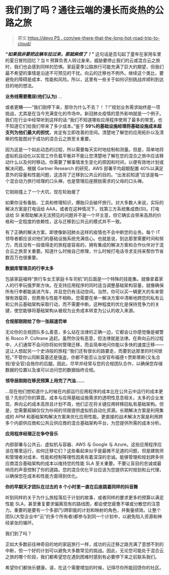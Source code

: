# 我们到了吗？通往云端的漫长而炎热的公路之旅

> 原文:[https://devo PS . com/we-there-that-the-long-hot-road-trip-to-cloud/](https://devops.com/are-we-there-yet-the-long-hot-road-trip-to-the-cloud/)

***“如果我非要把这辆车拉过来，那就麻烦了！”*** 这句话是否勾起了童年在家用车里的夏日冒险回忆？当 It 预算负责人转过身来，威胁要停止我们的云或混合云之旅时，我们也会感到同样的恐惧。家庭夏季公路旅行可能充满了巨大的期望，但我们最不希望的事情是沿途不可预见的干扰。向云的迁移也不例外。继续这个类比，要避免的障碍是成本、性能和风险。所以，这里有一些关于如何识别挑战并顺利到达目的地的想法。

**业务线需要撒尿(他们认为)** …

或者更糟——“我们刚停下来，那你为什么不去？！？!"规划业务需求始终是一项挑战，尤其是在当今充满变化的市场中。新冠肺炎疫情的意外影响就是一个例子。我们在行业中经常听到这样的话:“我们不知道哪些应用程序使用了最多的带宽，也不知道它们给我们带来了多少成本。”鉴于 **59%的基础设施经理将基础设施成本超支列为他们最大的担忧**，肯定有立即改善的空间。清楚地了解您的应用拓扑以及清晰的性能图对于成功的混合云之旅至关重要。

因为这是一个如此动态的过程，所以需要每天实时地绘制和测量。但是，简单地将虚拟机自动化以实现工作负载平衡并不能让您清楚地了解在您的混合之旅中应该移动什么以及何时移动。你需要了解事情发生变化的原因和时间，以便有效地计划或解决问题。根据 Gartner Research 的研究，AWS 部署平均超额配置 40%以满足意外的容量和性能问题，这违背了迁移到公共云的目的。“出发前知道”应该是每一个混合动力旅行经理的口头禅，也是管理后座膀胱需求的父母的口头禅。

它刚刚撞上了一个大坑，现在轮胎瘪了

如果你没有备胎、工具和修理知识，爆胎只会破坏旅行。对大多数人来说，实际的解决方案是打电话给 AAA，或者在这种情况下，找第三方系统集成商(SI)。打电话给 SI 来帮助解决无法预见的问题并不是一个坏主意，但它确实会带来高昂的价格和一定程度的依赖性，这与迁移到公共云的模式并不一致。

有了正确的解决方案，即使像新冠肺炎这样的疫情也不会中断您的业务。每个 IT 领导者都应该对他们的基础设施系统充满信心。也就是说，到达那里需要时间和努力，而且没有一段值得走的旅程是容易的。拥有集成的解决方案和合作伙伴对于混合云之旅至关重要。知道什么时候自己修理，什么时候打电话寻求支持来帮你节省数百万也很重要。

**数据库管理员的行李太多**

包装家庭福特“旅行车女王家庭卡车司机”的后面是一个特殊的技能集。就像拿着家人的行李玩俄罗斯方块。在支持应用程序的同时适当调整基础架构容量，就像确保所有行李都能装进汽车，并且您仍有活动空间。当然，你可以买一辆更大的车来管理有效载荷，但费用与性能不相称。您需要在单一解决方案中清晰地跨您的私有云和公共云基础架构采取行动，而不需要中断。这种程度的优化是保持竞争力的关键，使您能够将基础架构从被视为业务成本转变为公认的收入来源。

**合规部刚刚给了你一张超速罚单**

无论你的合规团队多么善意，多么站在法律的正确一边，它都会让你感觉像是被警长 Rosco P. Coltrane 追赶。虽然你没有恶意，但法律就是法律。在奔向云的过程中，人们通常不会问你将如何管理迁移，而会简单地问你能以多快的速度迁移——这让人想起另一个史诗般的旅程:“我们还有很长的路要走，而要到达那里的时间很短。”不管你认同斯莫基还是强盗，你都不能否认治安官布福德·t·贾斯蒂斯(又名合规/安全官)会拖你的后腿。因此，尽早并经常与您的合规团队合作，以确保您存储数据的位置以及谁可以访问您的数据始终合规。

**领导层刚刚在移民预算上用完了汽油……** 

…现在他们想知道什么时候在内部运行应用程序的成本比在公共云中运行的成本更低？先别打你的算盘。成本与应用基础设施需求的透明性息息相关。太多的企业发现，奔向云的成本高昂且计划不周，他们正在将关键应用转移回私有基础架构。但是，您需要超越仅仅为吵闹的邻居提供虚拟机自动化资源。长期解决方案是利用集成的 APM 和基础架构解决方案来优化应用性能。更直接的战术解决方案是利用跨多个内部供应商和公共云供应商的混合基础架构平台，为您提供所需的成本分析。

**应用程序经理正在争夺音乐**

内部部署与公共云、虚拟机与容器、AWS 与 Google 与 Azure。这些应用程序应该在哪里运行，如何迁移它们？这些看起来似乎是最微不足道的问题，但是建筑师和管理者对成本、性能和控制等理性因素有着深深的忠诚。能够管理和规划跨多供应商混合基础架构的成本以维持您的性能 SLA 至关重要。不要让盲目的忠诚或最响亮的声音控制了你的道路。您的混合优化平台应该为您提供实时规划和云代理，以确保您在成本和性能方面得到优化。

**你的早期天才团队在过去的 8 个小时里一直在后座跳着同样的抖音舞**

听到同样的关于为什么旅程落后于计划的故事，或者同样的要求更多的预算以满足性能 SLA，甚至重复要求偏离现有的路线图，都会使您疲惫不堪或分散您的注意力。重要的是要有一个多部门/跨职能的计划和映射的角色，并衡量绩效。让整个团队(大型企业中“云”的多个所有者)都参与到同一个计划中，以避免陷入资源和神经紧张的循环。

我们到了吗？

正如大多数前往神奇目的地的家庭旅行一样，成功的云迁移之路充满了意想不到的中断，但一个好的计划可以避免大多数常见的挑战。因此，无论您可能处于混合云之旅的哪个阶段，我们都希望您在遇到困难时感到有必要停下来之前联系我们。

希望你们都快乐健康。请，在这个需要增加的时候，记得尽你所能回馈你的社区。